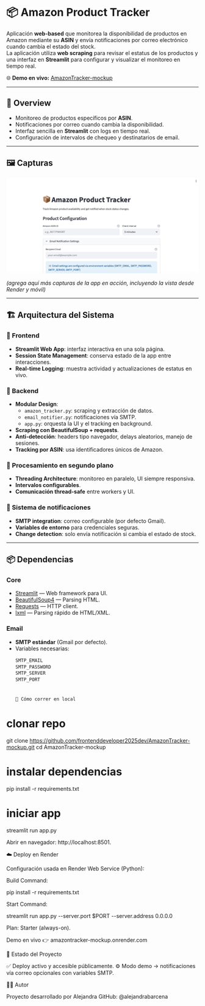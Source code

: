 # 📦 Amazon Product Tracker

Aplicación **web-based** que monitorea la disponibilidad de productos en Amazon mediante su **ASIN** y envía notificaciones por correo electrónico cuando cambia el estado del stock.  
La aplicación utiliza **web scraping** para revisar el estatus de los productos y una interfaz en **Streamlit** para configurar y visualizar el monitoreo en tiempo real.

🌐 **Demo en vivo:** [AmazonTracker-mockup](https://amazontracker-mockup.onrender.com)

---

## 📝 Overview
- Monitoreo de productos específicos por **ASIN**.  
- Notificaciones por correo cuando cambia la disponibilidad.  
- Interfaz sencilla en **Streamlit** con logs en tiempo real.  
- Configuración de intervalos de chequeo y destinatarios de email.  

---

## 🖼️ Capturas
![UI Demo](./amazon.png)

*(agrega aquí más capturas de la app en acción, incluyendo la vista desde Render y móvil)*

---

## 🏗️ Arquitectura del Sistema

### 🔹 Frontend
- **Streamlit Web App**: interfaz interactiva en una sola página.  
- **Session State Management**: conserva estado de la app entre interacciones.  
- **Real-time Logging**: muestra actividad y actualizaciones de estatus en vivo.  

### 🔹 Backend
- **Modular Design**:  
  - `amazon_tracker.py`: scraping y extracción de datos.  
  - `email_notifier.py`: notificaciones vía SMTP.  
  - `app.py`: orquesta la UI y el tracking en background.  
- **Scraping con BeautifulSoup + requests**.  
- **Anti-detección**: headers tipo navegador, delays aleatorios, manejo de sesiones.  
- **Tracking por ASIN**: usa identificadores únicos de Amazon.  

### 🔹 Procesamiento en segundo plano
- **Threading Architecture**: monitoreo en paralelo, UI siempre responsiva.  
- **Intervalos configurables**.  
- **Comunicación thread-safe** entre workers y UI.  

### 🔹 Sistema de notificaciones
- **SMTP integration**: correo configurable (por defecto Gmail).  
- **Variables de entorno** para credenciales seguras.  
- **Change detection**: solo envía notificación si cambia el estado de stock.  

---

## 📦 Dependencias
### Core
- [Streamlit](https://streamlit.io/) — Web framework para UI.  
- [BeautifulSoup4](https://www.crummy.com/software/BeautifulSoup/) — Parsing HTML.  
- [Requests](https://docs.python-requests.org/) — HTTP client.  
- [lxml](https://lxml.de/) — Parsing rápido de HTML/XML.  

### Email
- **SMTP estándar** (Gmail por defecto).  
- Variables necesarias:
  ```bash
  SMTP_EMAIL
  SMTP_PASSWORD
  SMTP_SERVER
  SMTP_PORT


  🚀 Cómo correr en local
# clonar repo
git clone https://github.com/frontenddeveloper2025dev/AmazonTracker-mockup.git
cd AmazonTracker-mockup

# instalar dependencias
pip install -r requirements.txt

# iniciar app
streamlit run app.py


Abrir en navegador: http://localhost:8501.

☁️ Deploy en Render

Configuración usada en Render Web Service (Python):

Build Command:

pip install -r requirements.txt


Start Command:

streamlit run app.py --server.port $PORT --server.address 0.0.0.0


Plan: Starter (always-on).

Demo en vivo 👉 amazontracker-mockup.onrender.com

📌 Estado del Proyecto

✅ Deploy activo y accesible públicamente.
⚙️ Modo demo → notificaciones vía correo opcionales con variables SMTP.

👩‍💻 Autor

Proyecto desarrollado por Alejandra
GitHub: @alejandrabarcena




